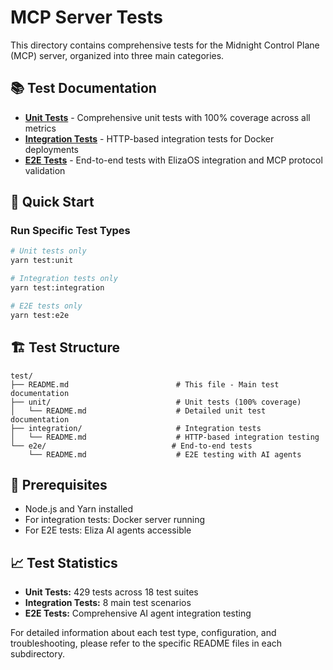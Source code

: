 # MCP Server Tests

This directory contains comprehensive tests for the Midnight Control Plane (MCP) server, organized into three main categories.

## 📚 Test Documentation

- **[Unit Tests](unit/README.md)** - Comprehensive unit tests with 100% coverage across all metrics
- **[Integration Tests](integration/README.md)** - HTTP-based integration tests for Docker deployments  
- **[E2E Tests](e2e/README.md)** - End-to-end tests with ElizaOS integration and MCP protocol validation

## 🚀 Quick Start

### Run Specific Test Types
```bash
# Unit tests only
yarn test:unit

# Integration tests only  
yarn test:integration

# E2E tests only
yarn test:e2e

```

## 🏗️ Test Structure

```
test/
├── README.md                        # This file - Main test documentation
├── unit/                            # Unit tests (100% coverage)
│   └── README.md                    # Detailed unit test documentation
├── integration/                     # Integration tests
│   └── README.md                    # HTTP-based integration testing
└── e2e/                            # End-to-end tests
    └── README.md                    # E2E testing with AI agents
```

## 🔧 Prerequisites

- Node.js and Yarn installed
- For integration tests: Docker server running
- For E2E tests: Eliza AI agents accessible

## 📈 Test Statistics

- **Unit Tests:** 429 tests across 18 test suites
- **Integration Tests:** 8 main test scenarios
- **E2E Tests:** Comprehensive AI agent integration testing

For detailed information about each test type, configuration, and troubleshooting, please refer to the specific README files in each subdirectory. 